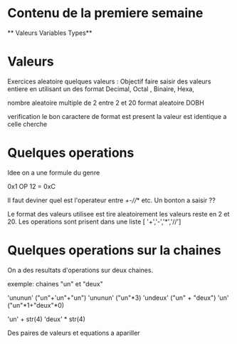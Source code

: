 

# Contenu de la premiere semaine 

 ** Valeurs Variables Types**


# Valeurs 

Exercices aleatoire quelques valeurs :
Objectif faire saisir des valeurs entiere en utilisant un des format 
Decimal, Octal , Binaire, Hexa, 

nombre aleatoire multiple de 2 entre 2 et 20 
format aleatoire DOBH

verification le bon caractere de format est present la valeur est identique a celle cherche 


# Quelques operations 

Idee on a une formule du genre 

0x1 OP 12 = 0xC

Il faut deviner quel est l'operateur entre *+-//** etc.
Un bonton a saisir ??


Le format des valeurs utilisee est tire aleatoirement les valeurs reste en 2 et 20.
Les operations sont prisent dans une liste [ '+','-','*','//']

# Quelques operations sur la chaines  

On a des resultats d'operations sur deux chaines.

exemple: chaines "un" et "deux" 

'ununun' ("un"+'un"+"un")
'ununun' ("un"*3)
'undeux' ("un" + "deux")
'un' ("un"*1+"deux"*0) 

'un' + str(4)
'deux' * str(4)

Des paires de valeurs et equations a apariller 

